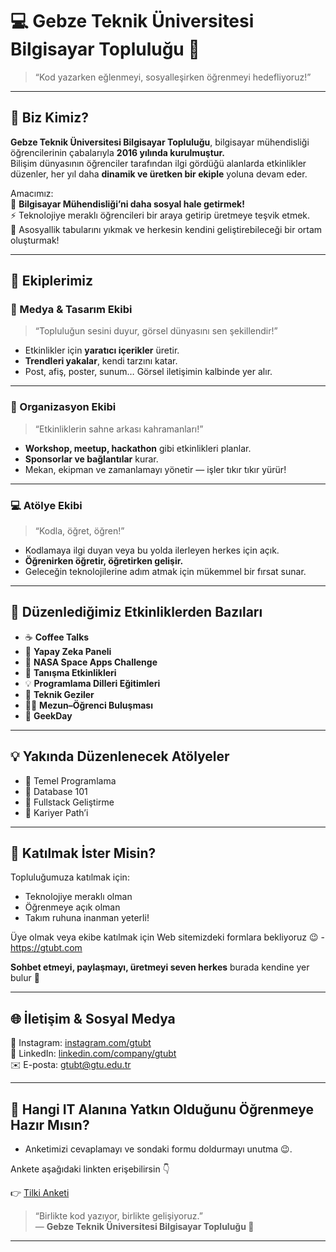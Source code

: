 # 💻 Gebze Teknik Üniversitesi Bilgisayar Topluluğu 🦊

> “Kod yazarken eğlenmeyi, sosyalleşirken öğrenmeyi hedefliyoruz!”

---

## 🏫 Biz Kimiz?

**Gebze Teknik Üniversitesi Bilgisayar Topluluğu**, bilgisayar mühendisliği öğrencilerinin çabalarıyla **2016 yılında kurulmuştur.**  
Bilişim dünyasının öğrenciler tarafından ilgi gördüğü alanlarda etkinlikler düzenler, her yıl daha **dinamik ve üretken bir ekiple** yoluna devam eder.  

Amacımız:  
🧠 **Bilgisayar Mühendisliği’ni daha sosyal hale getirmek!**  
⚡ Teknolojiye meraklı öğrencileri bir araya getirip üretmeye teşvik etmek.  
💬 Asosyallik tabularını yıkmak ve herkesin kendini geliştirebileceği bir ortam oluşturmak!

---

## 🔹 Ekiplerimiz

### 🎨 Medya & Tasarım Ekibi
> “Topluluğun sesini duyur, görsel dünyasını sen şekillendir!”

- Etkinlikler için **yaratıcı içerikler** üretir.  
- **Trendleri yakalar**, kendi tarzını katar.  
- Post, afiş, poster, sunum… Görsel iletişimin kalbinde yer alır.  

---

### 🎤 Organizasyon Ekibi
> “Etkinliklerin sahne arkası kahramanları!”

- **Workshop, meetup, hackathon** gibi etkinlikleri planlar.  
- **Sponsorlar ve bağlantılar** kurar.  
- Mekan, ekipman ve zamanlamayı yönetir — işler tıkır tıkır yürür!  

---

### 💻 Atölye Ekibi
> “Kodla, öğret, öğren!”

- Kodlamaya ilgi duyan veya bu yolda ilerleyen herkes için açık.  
- **Öğrenirken öğretir, öğretirken gelişir.**  
- Geleceğin teknolojilerine adım atmak için mükemmel bir fırsat sunar.  

---

## 🎯 Düzenlediğimiz Etkinliklerden Bazıları

- ☕ **Coffee Talks**  
- 🤖 **Yapay Zeka Paneli**  
- 🚀 **NASA Space Apps Challenge**  
- 💬 **Tanışma Etkinlikleri**  
- 💡 **Programlama Dilleri Eğitimleri**  
- 🧭 **Teknik Geziler**  
- 🧑‍💼 **Mezun–Öğrenci Buluşması**  
- 🧠 **GeekDay**  

---

## 💡 Yakında Düzenlenecek Atölyeler

- 🔹 Temel Programlama  
- 🔹 Database 101  
- 🔹 Fullstack Geliştirme  
- 🔹 Kariyer Path’i  

---

## 🤝 Katılmak İster Misin?

Topluluğumuza katılmak için:  
- Teknolojiye meraklı olman  
- Öğrenmeye açık olman  
- Takım ruhuna inanman yeterli!

Üye olmak veya ekibe katılmak için Web sitemizdeki formlara bekliyoruz 😉
-https://gtubt.com

**Sohbet etmeyi, paylaşmayı, üretmeyi seven herkes** burada kendine yer bulur 💚  

---

## 🌐 İletişim & Sosyal Medya

📸 Instagram: [instagram.com/gtubt](https://instagram.com/gtubt)  
💼 LinkedIn: [linkedin.com/company/gtubt](https://linkedin.com/company/gtubt)  
✉️ E-posta: gtubt@gtu.edu.tr  

---

## 🦊 Hangi IT Alanına Yatkın Olduğunu Öğrenmeye Hazır Mısın?

- Anketimizi cevaplamayı ve sondaki formu doldurmayı unutma 😉.
  
Ankete aşağıdaki linkten erişebilirsin 👇

👉 [Tilki Anketi](https://gtu-bt.github.io/GTUBT-Tilki-Testi/)




> “Birlikte kod yazıyor, birlikte gelişiyoruz.”  
> — **Gebze Teknik Üniversitesi Bilgisayar Topluluğu 🦊**

---
